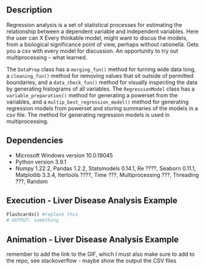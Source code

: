 ## Description 
Regression analysis is a set of statistical processes for estimating the relationship between a dependent variable and independent variables. Here the user can X Every thinkable model, might want to discus the models, from a biological significance point of view, perhaps without rationella. Gets you a csv with every model for discussion. An opportunity to try out multiprocessing – what learned.

The `DataPrep` class has a `merging_fun()` method for turning wide data long, a `cleaning_fun()` method for removing values that sit outside of permitted boundaries, and a `data_check_fun()` method for visually inspecting the data by generating histograms of all variables. The `RegressionModel` class has a `variable_preparation()` method for generating a powerset from the variables, and a `multip_best_regression_model()` method for generating regression models from powerset and storing summaries of the models in a csv file. The method for generating regression models is used in multiprocessing. 

## Dependencies
* Microsoft Windows version 10.0.19045
* Python version 3.9.1
* Numpy 1.22.2, Pandas 1.2.2, Statsmodels 0.14.1, Re ????, Seaborn 0.11.1, Matplotlib 3.3.4, Itertools ????, Time ???, Multiprocessing ???, Threading ???, Random 

## Execution - Liver Disease Analysis Example
```python
Flashcards() #replace this 
# OUTPUT: something
```

## Animation - Liver Disease Analysis Example
remember to add the link to the GIF, which I must also make sure to add to the repo, see stackoverflow - maybe show the output the CSV files  
